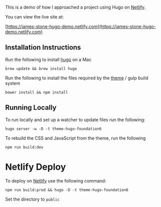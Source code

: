 This is a demo of how I approached a project using Hugo on [Netlify](https://netlify.com).

You can view the live site at:

[https://james-stone-hugo-demo.netlify.com](https://james-stone-hugo-demo.netlify.com)

## Installation Instructions

Run the following to install [hugo](https://gohugo.io) on a Mac

`brew update && brew install hugo`

Run the following to install the files required by the [theme](https://themes.gohugo.io/hugo-theme-foundation6) / gulp build system

`bower install && npm install`

## Running Locally

To run locally and set up a watcher to update files run the following:

`hugo server -w -D -t theme-hugo-foundation6`

To rebuild the CSS and JavaScript from the theme, run the following

`npm run build:dev`

# Netlify Deploy

To deploy on [Netlify](https://netlify.com) use the following command:

`npm run build:prod && hugo -D -t theme-hugo-foundation6`

Set the directory to `public`
